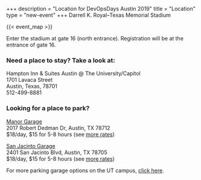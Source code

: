 +++
description = "Location for DevOpsDays Austin 2019"
title = "Location"
type = "new-event"
+++
Darrell K. Royal–Texas Memorial Stadium

<!-- Uncomment this only if you have set the coordinates for your location in the config yaml. Get Latitude and Longitude of a Point: http://itouchmap.com/latlong.html -->
{{< event_map >}}

Enter the stadium at gate 16 (north entrance). Registration will be at the entrance of gate 16.

### Need a place to stay? Take a look at:

Hampton Inn & Suites Austin @ The University/Capitol  
1701 Lavaca Street  
Austin, Texas, 78701  
512-499-8881

### Looking for a place to park?

[Manor Garage](https://parking.utexas.edu/parking/garages/mag.php)  
2017 Robert Dedman Dr, Austin, TX 78712  
$18/day, $15 for 5-8 hours (see [more rates](https://parking.utexas.edu/parking/garages/daily-rates.html))

[San Jacinto Garage](https://parking.utexas.edu/parking/garages/sjg.php)  
2401 San Jacinto Blvd, Austin, TX 78705  
$18/day, $15 for 5-8 hours (see [more rates](https://parking.utexas.edu/parking/garages/daily-rates.html))

For more parking garage options on the UT campus, [click here](https://parking.utexas.edu/parking/garages/).